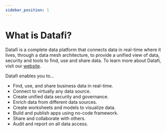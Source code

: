 ```yaml
---
sidebar_position: 1
---
```


# What is Datafi?

Datafi is a complete data platform that connects data in real-time where it lives, through a data mesh architecture, to provide a unified view of data, security and tools to find, use and share data. To learn more about Datafi, visit our <a href="https://datafi.us/" target="_blank">website</a>.

Datafi enables you to...

- Find, use, and share business data in real-time.
- Connect to virtually any data source. 
- Create unified data security and governance.
- Enrich data from different data sources.
- Create worksheets and models to visualize data.
- Build and publish apps using no-code framework.
- Share and collaborate with others.
- Audit and report on all data access.
